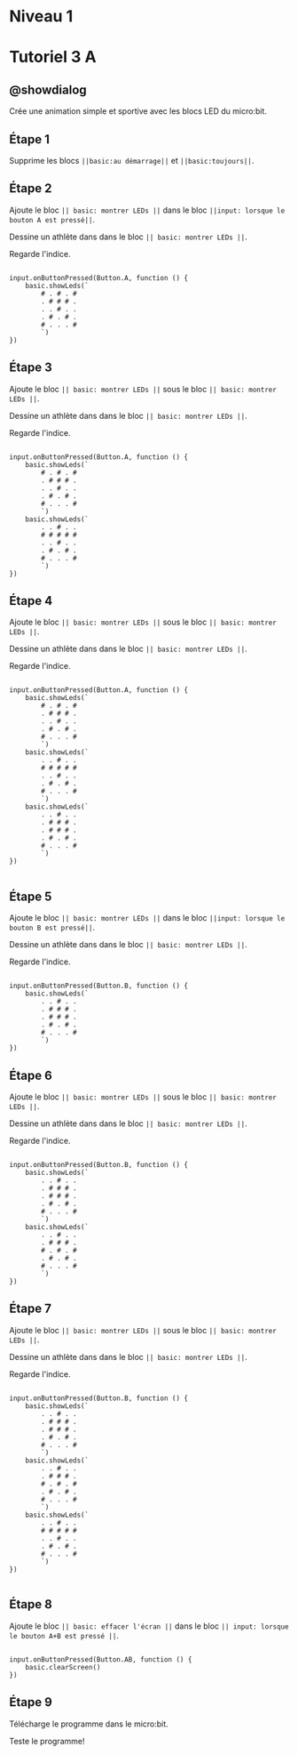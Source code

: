 # Niveau 1

# Tutoriel 3 A

## @showdialog

Crée une animation simple et sportive avec les blocs LED du micro:bit.

## Étape 1

Supprime les blocs ``||basic:au démarrage||`` et ``||basic:toujours||``.

## Étape 2

Ajoute le bloc ``|| basic: montrer LEDs ||`` dans le bloc ``||input: lorsque le bouton A est pressé||``.

Dessine un athlète dans dans le bloc ``|| basic: montrer LEDs ||``.

Regarde l'indice.

```blocks

input.onButtonPressed(Button.A, function () {
    basic.showLeds(`
        # . # . #
        . # # # .
        . . # . .
        . # . # .
        # . . . #
        `)
})

```

## Étape 3

Ajoute le bloc ``|| basic: montrer LEDs ||`` sous le bloc ``|| basic: montrer LEDs ||``.

Dessine un athlète dans dans le bloc ``|| basic: montrer LEDs ||``.

Regarde l'indice.

```blocks

input.onButtonPressed(Button.A, function () {
    basic.showLeds(`
        # . # . #
        . # # # .
        . . # . .
        . # . # .
        # . . . #
        `)
    basic.showLeds(`
        . . # . .
        # # # # #
        . . # . .
        . # . # .
        # . . . #
        `)
})

```

## Étape 4

Ajoute le bloc ``|| basic: montrer LEDs ||`` sous le bloc ``|| basic: montrer LEDs ||``.

Dessine un athlète dans dans le bloc ``|| basic: montrer LEDs ||``.

Regarde l'indice.

```blocks

input.onButtonPressed(Button.A, function () {
    basic.showLeds(`
        # . # . #
        . # # # .
        . . # . .
        . # . # .
        # . . . #
        `)
    basic.showLeds(`
        . . # . .
        # # # # #
        . . # . .
        . # . # .
        # . . . #
        `)
    basic.showLeds(`
        . . # . .
        . # # # .
        . # # # .
        . # . # .
        # . . . #
        `)
})


```

## Étape 5

Ajoute le bloc ``|| basic: montrer LEDs ||`` dans le bloc ``||input: lorsque le bouton B est pressé||``.

Dessine un athlète dans dans le bloc ``|| basic: montrer LEDs ||``.

Regarde l'indice.

```blocks

input.onButtonPressed(Button.B, function () {
    basic.showLeds(`
        . . # . .
        . # # # .
        . # # # .
        . # . # .
        # . . . #
        `)
})

```

## Étape 6

Ajoute le bloc ``|| basic: montrer LEDs ||`` sous le bloc ``|| basic: montrer LEDs ||``.

Dessine un athlète dans dans le bloc ``|| basic: montrer LEDs ||``.

Regarde l'indice.

```blocks

input.onButtonPressed(Button.B, function () {
    basic.showLeds(`
        . . # . .
        . # # # .
        . # # # .
        . # . # .
        # . . . #
        `)
    basic.showLeds(`
        . . # . .
        . # # # .
        # . # . #
        . # . # .
        # . . . #
        `)
})

```

## Étape 7

Ajoute le bloc ``|| basic: montrer LEDs ||`` sous le bloc ``|| basic: montrer LEDs ||``.

Dessine un athlète dans dans le bloc ``|| basic: montrer LEDs ||``.

Regarde l'indice.

```blocks

input.onButtonPressed(Button.B, function () {
    basic.showLeds(`
        . . # . .
        . # # # .
        . # # # .
        . # . # .
        # . . . #
        `)
    basic.showLeds(`
        . . # . .
        . # # # .
        # . # . #
        . # . # .
        # . . . #
        `)
    basic.showLeds(`
        . . # . .
        # # # # #
        . . # . .
        . # . # .
        # . . . #
        `)
})


```

## Étape 8

Ajoute le bloc ``|| basic: effacer l'écran ||`` dans le bloc ``|| input: lorsque le bouton A+B est pressé ||``.


```blocks

input.onButtonPressed(Button.AB, function () {
    basic.clearScreen()
})

```

## Étape 9

Télécharge le programme dans le micro:bit.

Teste le programme!
